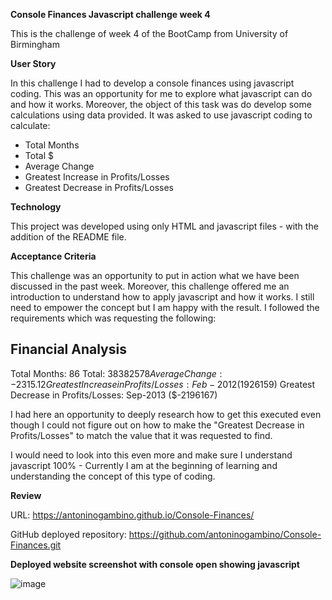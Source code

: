 **Console Finances Javascript challenge week 4**

This is the challenge of week 4 of the BootCamp from University of Birmingham

**User Story**

In this challenge I had to develop a console finances using javascript coding. This was an opportunity for me to explore what javascript can do and how it works. Moreover, the object of this task was do develop some calculations using data provided. It was asked to use javascript coding to calculate:

- Total Months
- Total $
- Average Change
- Greatest Increase in Profits/Losses
- Greatest Decrease in Profits/Losses

**Technology**

This project was developed using only HTML and javascript files - with the addition of the README file.

**Acceptance Criteria**

This challenge was an opportunity to put in action what we have been discussed in the past week. Moreover, this challenge offered me an introduction to understand how to apply javascript and how it works. I still need to empower the concept but I am happy with the result. I followed the requirements which was requesting the following:

Financial Analysis 
  ----------------
  Total Months: 86
  Total: $38382578
  Average Change: -2315.12
  Greatest Increase in Profits/Losses: Feb-2012 ($1926159)
  Greatest Decrease in Profits/Losses: Sep-2013 ($-2196167)

  I had here an opportunity to deeply research how to get this executed even though I could not figure out on how to make the "Greatest Decrease in Profits/Losses" to match the value that it was requested to find.

  I would need to look into this even more and make sure I understand javascript 100% - Currently I am at the beginning of learning and understanding the concept of this type of coding.

**Review**

URL: https://antoninogambino.github.io/Console-Finances/

GitHub deployed repository: https://github.com/antoninogambino/Console-Finances.git

**Deployed website screenshot with console open showing javascript**

![image](https://user-images.githubusercontent.com/112243266/229919340-325382d5-6e11-4967-9a3e-e19ac22bd97e.png)

